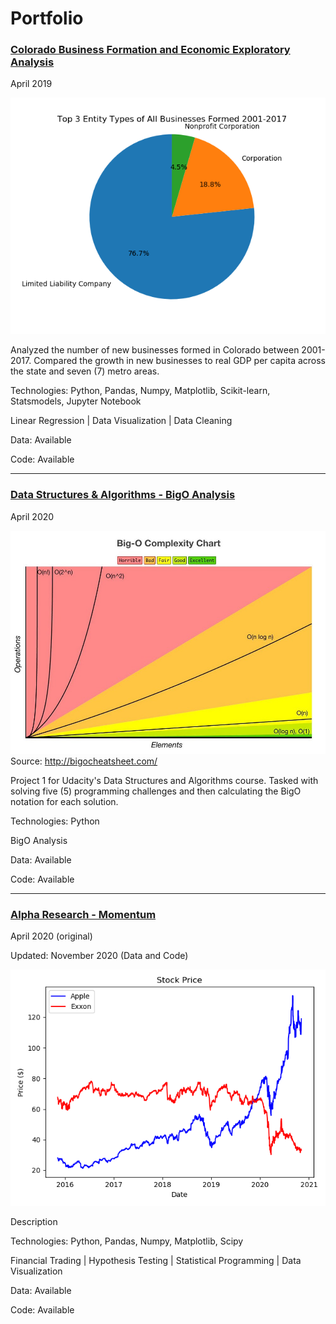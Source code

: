 # Portfolio

### [Colorado Business Formation and Economic Exploratory Analysis](https://github.com/ryancur/Colorado-Business-Formation.git)

April 2019

![](images/Top3EntityTypesofAllBusinessesFormed2001-2017.png)


Analyzed the number of new businesses formed in Colorado between 2001-2017. Compared the growth in new businesses to real GDP per capita across the state and seven (7) metro areas.

Technologies: Python, Pandas, Numpy, Matplotlib, Scikit-learn, Statsmodels, Jupyter Notebook

Linear Regression | Data Visualization | Data Cleaning


Data: Available

Code: Available

---

### [Data Structures & Algorithms - BigO Analysis](https://github.com/ryancur/Data-Structures-Algorithms-BigO)

April 2020

![BigO Chart](images/BigO_notation.jpeg)
Source: http://bigocheatsheet.com/

Project 1 for Udacity's Data Structures and Algorithms course. Tasked with solving five (5) programming challenges and then calculating the BigO notation for each solution.


Technologies: Python

BigO Analysis


Data: Available

Code: Available

---

### [Alpha Research - Momentum](https://github.com/ryancur/Alpha-Research-Momentum)

April 2020 (original)

Updated: November 2020 (Data and Code)

![Apple & Exxon](images/stock_price_AAPL_XOM.png)

Description

Technologies: Python, Pandas, Numpy, Matplotlib, Scipy

Financial Trading | Hypothesis Testing | Statistical Programming | Data Visualization 


Data: Available

Code: Available

